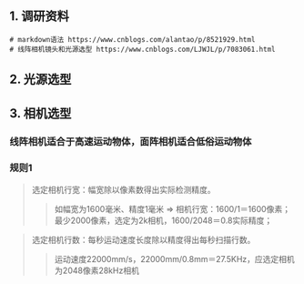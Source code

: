 ## 1. 调研资料

    # markdown语法 https://www.cnblogs.com/alantao/p/8521929.html
    # 线阵相机镜头和光源选型 https://www.cnblogs.com/LJWJL/p/7083061.html
    
## 2. 光源选型

## 3. 相机选型
### 线阵相机适合于高速运动物体，面阵相机适合低俗运动物体
### 规则1
> 选定相机行宽：幅宽除以像素数得出实际检测精度。
>> 如幅宽为1600毫米、精度1毫米 => 相机行宽：1600/1＝1600像素；最少2000像素，选定为2k相机，1600/2048＝0.8实际精度；

> 选定相机行数：每秒运动速度长度除以精度得出每秒扫描行数。 
>> 运动速度22000mm/s，22000mm/0.8mm＝27.5KHz，应选定相机为2048像素28kHz相机 
        

